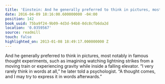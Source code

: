 ```yaml
---
title: 'Einstein: And he generally preferred to think in pictures, most notabl…'
date: 2016-04-09 18:16:00.600000000 -04:00
position: 142
book_uuid: 75ba9f24-9b09-4d3d-94b8-0dc8cfb6da2d
location: '0.0359567'
source: readmill
touch: false
highlighted_on: 2013-01-08 18:49:17.000000000 Z
---
```


And he generally preferred to think in pictures, most notably in famous thought experiments, such as imagining watching lightning strikes from a moving train or experiencing gravity while inside a falling elevator. “I very rarely think in words at all,” he later told a psychologist. “A thought comes, and I may try to express it in words afterwards.”